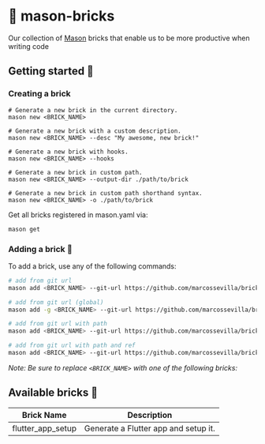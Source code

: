 # 🧱 mason-bricks
Our collection of [Mason](https://github.com/felangel/mason) bricks that enable us to be more productive when writing code

## Getting started 🚀

### Creating a brick

```
# Generate a new brick in the current directory.
mason new <BRICK_NAME>

# Generate a new brick with a custom description.
mason new <BRICK_NAME> --desc "My awesome, new brick!"

# Generate a new brick with hooks.
mason new <BRICK_NAME> --hooks

# Generate a new brick in custom path.
mason new <BRICK_NAME> --output-dir ./path/to/brick

# Generate a new brick in custom path shorthand syntax.
mason new <BRICK_NAME> -o ./path/to/brick
```

Get all bricks registered in mason.yaml via:
```
mason get 
```

### Adding a brick 🫰

To add a brick, use any of the following commands:

```sh
# add from git url
mason add <BRICK_NAME> --git-url https://github.com/marcossevilla/bricks

# add from git url (global)
mason add -g <BRICK_NAME> --git-url https://github.com/marcossevilla/bricks

# add from git url with path
mason add <BRICK_NAME> --git-url https://github.com/marcossevilla/bricks --git-path path/to/<BRICK_NAME>

# add from git url with path and ref
mason add <BRICK_NAME> --git-url https://github.com/marcossevilla/bricks --git-path path/to/<BRICK_NAME> --git-ref tag-name
```

*Note: Be sure to replace `<BRICK_NAME>` with one of the following bricks:*

## Available bricks 🧱

| Brick Name            | Description                                              |
| --------------------- | -------------------------------------------------------- |
| flutter_app_setup             | Generate a Flutter app and setup it.                     |